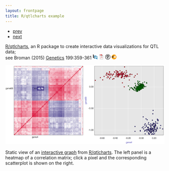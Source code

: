 ```yaml
---
layout: frontpage
title: R/qtlcharts example
---
```


<div class="navbar">
  <div class="navbar-inner">
      <ul class="nav">
          <li><a href="mbmixups_fig1.html">prev</a></li>
          <li><a href="isletc6_fig4.html">next</a></li>
      </ul>
  </div>
</div>

[R/qtlcharts](https://kbroman.org/qtlcharts), an R package to create
interactive data visualizations for QTL data; <br/>
see Broman (2015) [Genetics](https://academic.oup.com/genetics) 199:359-361
[![PubMed](../icons16/pubmed-icon.png)](https://www.ncbi.nlm.nih.gov/pubmed/25527287)
[![pdf](../icons16/pdf-icon.png)](https://academic.oup.com/genetics/article-pdf/199/2/359/37801010/genetics0359.pdf)
[![GitHub](../icons16/github-icon.png)](https://github.com/kbroman/Paper_Rqtlcharts)
[![doi](../icons16/doi-icon.png)](https://doi.org/10.1534/genetics.114.172742)

[![R/qtlcharts example](../bigpublpics/iplotCorr.png)](https://kbroman.org/qtlcharts/example/iplotCorr.html)

Static view of an [interactive graph](https://kbroman.org/qtlcharts/example/iplotCorr.html)
from [R/qtlcharts](https://kbroman.org/qtlcharts). The left panel is a heatmap of a correlation
matrix; click a pixel and the corresponding scatterplot is shown on
the right.
